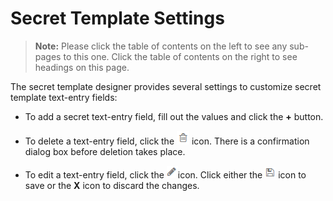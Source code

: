[title]: # (Secret Template Settings)
[tags]: # (Template)
[priority]: # (1000)

# Secret Template Settings

> **Note:** Please click the table of contents on the left to see any sub-pages to this one. Click the table of contents on the right to see headings on this page.

The secret template designer provides several settings to customize secret template text-entry fields:

- To add a secret text-entry field, fill out the values and click the **+** button.

- To delete a text-entry field, click the ![1553806254291](images/1553806254291.png) icon. There is a confirmation dialog box before deletion takes place.

- To edit a text-entry field, click the ![1553806315006](images/1553806315006.png)icon. Click either the ![1553806340594](images/1553806340594.png) icon to save or the **X** icon to discard the changes.
